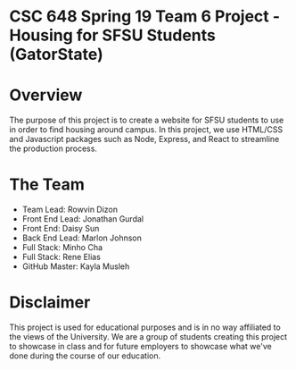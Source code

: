# CSC 648 Spring 19 Team 6 Project - Housing for SFSU Students (GatorState)

# Overview
The purpose of this project is to create a website for SFSU students to use in order to find housing around campus. In this project, we use HTML/CSS and Javascript packages such as Node, Express, and React to streamline the production process.

# The Team
- Team Lead: Rowvin Dizon
- Front End Lead: Jonathan Gurdal
- Front End: Daisy Sun
- Back End Lead: Marlon Johnson
- Full Stack: Minho Cha
- Full Stack: Rene Elias
- GitHub Master: Kayla Musleh

# Disclaimer
This project is used for educational purposes and is in no way affiliated to the views of the University. We are a group of students creating this project to showcase in class and for future employers to showcase what we've done during the course of our education.


